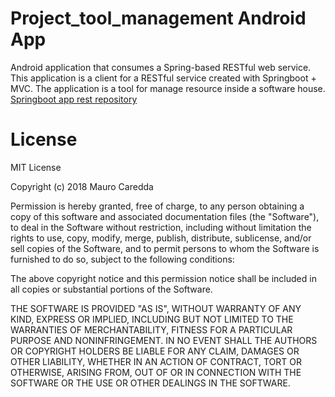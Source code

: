 # Project_tool_management Android App
Android application that consumes a Spring-based RESTful web service. 
This application is a client for a RESTful service created with Springboot  + MVC.
The application is a tool for manage resource inside a software house.
[Springboot app rest repository](https://github.com/Mauro2888/Springboot_WebApp)

# License
MIT License

Copyright (c) 2018 Mauro Caredda

Permission is hereby granted, free of charge, to any person obtaining a copy
of this software and associated documentation files (the "Software"), to deal
in the Software without restriction, including without limitation the rights
to use, copy, modify, merge, publish, distribute, sublicense, and/or sell
copies of the Software, and to permit persons to whom the Software is
furnished to do so, subject to the following conditions:

The above copyright notice and this permission notice shall be included in all
copies or substantial portions of the Software.

THE SOFTWARE IS PROVIDED "AS IS", WITHOUT WARRANTY OF ANY KIND, EXPRESS OR
IMPLIED, INCLUDING BUT NOT LIMITED TO THE WARRANTIES OF MERCHANTABILITY,
FITNESS FOR A PARTICULAR PURPOSE AND NONINFRINGEMENT. IN NO EVENT SHALL THE
AUTHORS OR COPYRIGHT HOLDERS BE LIABLE FOR ANY CLAIM, DAMAGES OR OTHER
LIABILITY, WHETHER IN AN ACTION OF CONTRACT, TORT OR OTHERWISE, ARISING FROM,
OUT OF OR IN CONNECTION WITH THE SOFTWARE OR THE USE OR OTHER DEALINGS IN THE
SOFTWARE.
